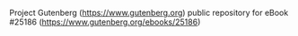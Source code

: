 Project Gutenberg (https://www.gutenberg.org) public repository for eBook #25186 (https://www.gutenberg.org/ebooks/25186)
